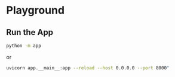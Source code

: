 # Playground

## Run the App

```bash
python -m app
```

or

```bash
uvicorn app.__main__:app --reload --host 0.0.0.0 --port 8000"
```